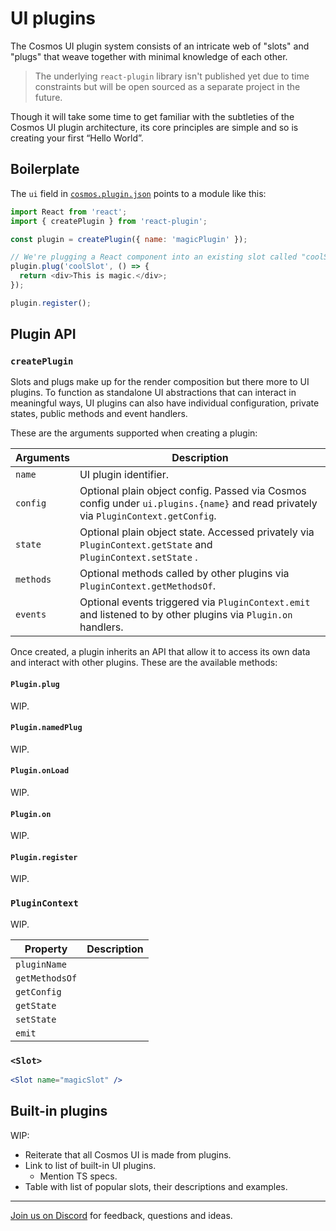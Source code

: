 # UI plugins

The Cosmos UI plugin system consists of an intricate web of "slots" and "plugs" that weave together with minimal knowledge of each other.

> The underlying `react-plugin` library isn't published yet due to time constraints but will be open sourced as a separate project in the future.

Though it will take some time to get familiar with the subtleties of the Cosmos UI plugin architecture, its core principles are simple and so is creating your first “Hello World”.

## Boilerplate

The `ui` field in [`cosmos.plugin.json`](./plugin-config.md) points to a module like this:

```js
import React from 'react';
import { createPlugin } from 'react-plugin';

const plugin = createPlugin({ name: 'magicPlugin' });

// We're plugging a React component into an existing slot called "coolSlot"
plugin.plug('coolSlot', () => {
  return <div>This is magic.</div>;
});

plugin.register();
```

## Plugin API

### `createPlugin`

Slots and plugs make up for the render composition but there more to UI plugins. To function as standalone UI abstractions that can interact in meaningful ways, UI plugins can also have individual configuration, private states, public methods and event handlers.

These are the arguments supported when creating a plugin:

| Arguments | Description                                                                                                                        |
| --------- | ---------------------------------------------------------------------------------------------------------------------------------- |
| `name`    | UI plugin identifier.                                                                                                              |
| `config`  | Optional plain object config. Passed via Cosmos config under `ui.plugins.{name}` and read privately via `PluginContext.getConfig`. |
| `state`   | Optional plain object state. Accessed privately via `PluginContext.getState` and `PluginContext.setState` .                        |
| `methods` | Optional methods called by other plugins via `PluginContext.getMethodsOf`.                                                         |
| `events`  | Optional events triggered via `PluginContext.emit` and listened to by other plugins via `Plugin.on` handlers.                      |

Once created, a plugin inherits an API that allow it to access its own data and interact with other plugins. These are the available methods:

#### `Plugin.plug`

WIP.

#### `Plugin.namedPlug`

WIP.

#### `Plugin.onLoad`

WIP.

#### `Plugin.on`

WIP.

#### `Plugin.register`

WIP.

### `PluginContext`

WIP.

| Property       | Description |
| -------------- | ----------- |
| `pluginName`   |             |
| `getMethodsOf` |             |
| `getConfig`    |             |
| `getState`     |             |
| `setState`     |             |
| `emit`         |             |

### `<Slot>`

```jsx
<Slot name="magicSlot" />
```

## Built-in plugins

WIP:

- Reiterate that all Cosmos UI is made from plugins.
- Link to list of built-in UI plugins.
  - Mention TS specs.
- Table with list of popular slots, their descriptions and examples.

---

[Join us on Discord](https://discord.gg/3X95VgfnW5) for feedback, questions and ideas.
